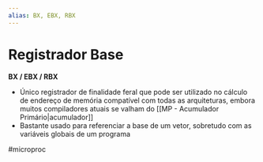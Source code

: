 ```yaml
---
alias: BX, EBX, RBX
---
```


# Registrador Base

**BX / EBX / RBX**

- Único registrador de finalidade feral que pode ser utilizado no cálculo de endereço de memória compatível com todas as arquiteturas, embora muitos compiladores atuais se valham do [[MP - Acumulador Primário|acumulador]]
- Bastante usado para referenciar a base de um vetor, sobretudo com as variáveis globais de um programa

#microproc


